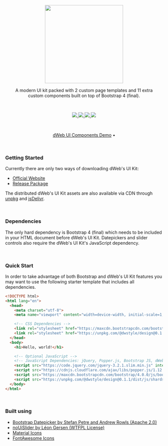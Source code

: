 <p align="center">
<img src="logo.jpg" width="250" />
</p>

<p align="center">
A modern UI kit packed with 2 custom page templates and 11 extra <br />custom components built on top of Bootstrap 4 (final).
</p>

<br />

<p align="center">
  <a href="#">
    <img src="https://img.shields.io/badge/Size-17.05_kb_min/gz-brightgreen.svg" />
  </a>
  <a href="#">
    <img src="https://img.shields.io/badge/License-MIT-brightgreen.svg" />
  </a>
  <a href="https://twitter.com/intent/tweet?url=https://design.dwebs.io/downloads/0.1.1.zip&text=The%UI%20Kit%20For%20Building%20dWeb%20dApps%20and%20dSites">
    <img src="https://img.shields.io/twitter/url/http/shields.io.svg?style=social" />
  </a>
  <a href="https://twitter.com/distributedweb">
    <img src="https://img.shields.io/twitter/follow/DistributedWeb.svg?style=social&label=Follow" />
  </a>
</p>

<br />

<p align="center">
  <a href="https://design.dwebs.io/demo/dweb/">dWeb UI Components Demo</a> •
</p>

<br />


### Getting Started

Currently there are only two ways of downloading dWeb's UI Kit:

* [Official Website](https://design.dwebs.io.com/download/0.1.1.zip)
* [Release Package](https://github.com/distributedweb/design/releases)

The distributed dWeb's UI Kit assets are also available via CDN through [unpkg](https://unpkg.com/@dwstyle/design@0.1.1/) and [jsDelivr](https://cdn.jsdelivr.net/npm/@dwstyle/design@0.1.1/).

<br />

### Dependencies

The only hard dependency is Bootstrap 4 (final) which needs to be included in your HTML document before dWeb's UI Kit. Datepickers and slider controls also require the dWeb's UI Kit's JavaScript dependency.

<br />

### Quick Start

In order to take advantage of both Bootstrap and dWeb's UI Kit features you may want to use the following starter template that includes all dependencies.

```html
<!DOCTYPE html>
<html lang="en">
  <head>
    <meta charset="utf-8">
    <meta name="viewport" content="width=device-width, initial-scale=1, shrink-to-fit=no">

    <!-- CSS Dependencies -->
    <link rel="stylesheet" href="https://maxcdn.bootstrapcdn.com/bootstrap/4.0.0/css/bootstrap.min.css" crossorigin="anonymous">
    <link rel="stylesheet" href="https://unpkg.com/@dwstyle/design@0.1.1/dist/css/dweb.min.css">
  </head>
  <body>
    <h1>Hello, world!</h1>

    <!-- Optional JavaScript -->
    <!-- JavaScript Dependencies: jQuery, Popper.js, Bootstrap JS, dWeb JS -->
    <script src="https://code.jquery.com/jquery-3.2.1.slim.min.js" integrity="sha384-KJ3o2DKtIkvYIK3UENzmM7KCkRr/rE9/Qpg6aAZGJwFDMVNA/GpGFF93hXpG5KkN" crossorigin="anonymous"></script>
    <script src="https://cdnjs.cloudflare.com/ajax/libs/popper.js/1.12.9/umd/popper.min.js" integrity="sha384-ApNbgh9B+Y1QKtv3Rn7W3mgPxhU9K/ScQsAP7hUibX39j7fakFPskvXusvfa0b4Q" crossorigin="anonymous"></script>
    <script src="https://maxcdn.bootstrapcdn.com/bootstrap/4.0.0/js/bootstrap.min.js" integrity="sha384-JZR6Spejh4U02d8jOt6vLEHfe/JQGiRRSQQxSfFWpi1MquVdAyjUar5+76PVCmYl" crossorigin="anonymous"></script>
    <script src="https://unpkg.com/@dwstyle/design@0.1.1/dist/js/shards.min.js"></script>
  </body>
</html>
```

<br />

### Built using

* [Bootstrap Datepicker by Stefan Petre and Andrew Rowls (Apache 2.0)](https://github.com/uxsolutions/bootstrap-datepicker)
* [noUiSlider by Léon Gersen (WTFPL License)](https://refreshless.com/nouislider/download/)
* [Material Icons](http://material.io/icons)
* [FontAwesome Icons](http://fontawesome.io)
